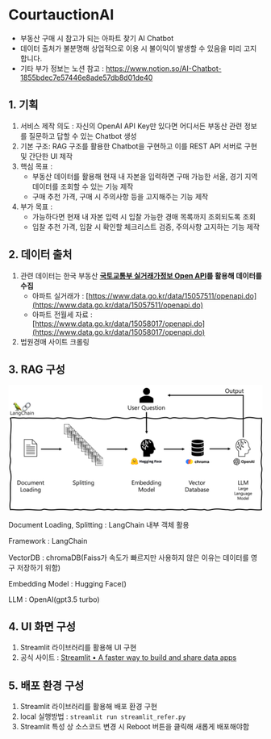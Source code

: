 # CourtauctionAI
* 부동산 구매 시 참고가 되는 아파트 찾기 AI Chatbot
* 데이터 출처가 불분명해 상업적으로 이용 시 불이익이 발생할 수 있음을 미리 고지합니다.
* 기타 부가 정보는 노션 참고 : https://www.notion.so/AI-Chatbot-1855bdec7e57446e8ade57db8d01de40

## 1. 기획
1. 서비스 제작 의도 : 자신의 OpenAI API Key만 있다면 어디서든 부동산 관련 정보를 질문하고 답할 수 있는 Chatbot 생성
2. 기본 구조: RAG 구조를 활용한 Chatbot을 구현하고 이를 REST API 서버로 구현 및 간단한 UI 제작
3. 핵심 목표 : 
    - 부동산 데이터를 활용해 현재 내 자본을 입력하면 구매 가능한 서울, 경기 지역 데이터를 조회할 수 있는 기능 제작
    - 구매 추천 가격, 구매 시 주의사항 등을 고지해주는 기능 제작
4. 부가 목표 :
    - 가능하다면 현재 내 자본 입력 시 입찰 가능한 경매 목록까지 조회되도록 조회
    - 입찰 추천 가격, 입찰 시 확인할 체크리스트 검증, 주의사항 고지하는 기능 제작


## 2. 데이터 출처

1. 관련 데이터는 한국 부동산 **[국토교통부 실거래가정보 Open API](https://data.go.kr/dataset/3050988/openapi.do)를 활용해 데이터를 수집**
    - 아파트 실거래가 : [https://www.data.go.kr/data/15057511/openapi.do](https://www.data.go.kr/data/15057511/openapi.do)
    - 아파트 전월세 자료 : [https://www.data.go.kr/data/15058017/openapi.do](https://www.data.go.kr/data/15058017/openapi.do)
2. 법원경매 사이트 크롤링


## 3. RAG 구성

![RAG.png](./static_file/RAG.png)

Document Loading, Splitting : LangChain 내부 객체 활용

Framework : LangChain

VectorDB : chromaDB(Faiss가 속도가 빠르지만 사용하지 않은 이유는 데이터를 영구 저장하기 위함)

Embedding Model : Hugging Face()

LLM : OpenAI(gpt3.5 turbo)


## 4. UI 화면 구성

1. Streamlit 라이브러리를 활용해 UI 구현
2. 공식 사이트 : [Streamlit • A faster way to build and share data apps](https://streamlit.io/)
    

## 5. 배포 환경 구성

1. Streamlit 라이브러리를 활용해 배포 환경 구현
2. local 실행방법 : `streamlit run streamlit_refer.py`
3. Streamlit 특성 상 소스코드 변경 시 Reboot 버튼을 클릭해 새롭게 배포해야함
